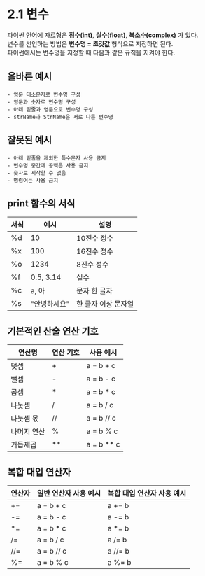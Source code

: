 # 2.1 변수
파이썬 언어에 자료형은 **정수(int)**, **실수(float)**, **복소수(complex)** 가 있다.         
변수를 선언하는 방법은 **변수명 = 초깃값** 형식으로 지정하면 된다.      
파이썬에서는 변수명을 지정할 때 다음과 같은 규칙을 지켜야 한다.      

## 올바른 예시
~~~
- 영문 대소문자로 변수명 구성
- 영문과 숫자로 변수명 구성
- 아래 밑줄과 영문으로 변수명 구성
- strName과 StrName은 서로 다른 변수명
~~~

## 잘못된 예시
~~~
- 아래 밑줄을 제외한 특수문자 사용 금지
- 변수명 중간에 공백은 사용 금지
- 숫자로 시작할 수 없음
- 명령어는 사용 금지
~~~

## print 함수의 서식
| 서식 | 예시 | 설명 |
| --- | --- | --- |
| %d | 10 | 10진수 정수 |
| %x | 100 | 16진수 정수 |
| %o | 1234 | 8진수 정수 |
| %f | 0.5, 3.14 | 실수 |
| %c | a, 아 | 문자 한 글자 |
| %s | "안녕하세요" | 한 글자 이상 문자열 |

## 기본적인 산술 연산 기호
| 연산명 | 연산 기호 | 사용 예시 |
| --- | --- | --- |
| 덧셈 | + | a = b + c |
| 뺄셈 | - | a = b - c |
| 곱셈 | * | a = b * c |
| 나눗셈 | / | a = b / c |
| 나눗셈 몫 | // | a = b // c |
| 나머지 연산 | % | a = b % c |
| 거듭제곱 | ** | a = b ** c |

## 복합 대입 연산자
| 연산자 | 일반 연산자 사용 예시 | 복합 대입 연산자 사용 예시 |
| --- | --- | --- |
| += | a = b + c | a += b |
| -= | a = b - c | a -= b |
| *=  | a = b * c | a *= b |
| /= | a = b / c | a /= b |
| //= | a = b // c | a //= b |
| %= | a = b % c | a %= b |
